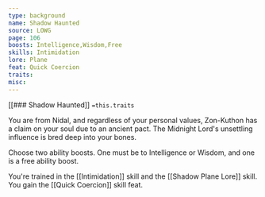 ```yaml
---
type: background
name: Shadow Haunted 
source: LOWG
page: 106
boosts: Intelligence,Wisdom,Free
skills: Intimidation
lore: Plane
feat: Quick Coercion
traits: 
misc: 
---
```


[[### Shadow Haunted]]
`=this.traits`


You are from Nidal, and regardless of your personal values, Zon-Kuthon has a claim on your soul due to an ancient pact. The Midnight Lord's unsettling influence is bred deep into your bones.

Choose two ability boosts. One must be to Intelligence or Wisdom, and one is a free ability boost.

You're trained in the [[Intimidation]] skill and the [[Shadow Plane Lore]] skill. You gain the [[Quick Coercion]] skill feat.

